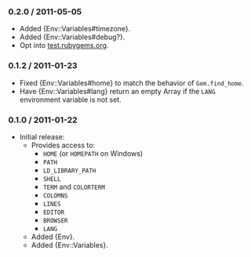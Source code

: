 ### 0.2.0 / 2011-05-05

* Added {Env::Variables#timezone}.
* Added {Env::Variables#debug?}.
* Opt into [test.rubygems.org](http://test.rubygems.org/).

### 0.1.2 / 2011-01-23

* Fixed {Env::Variables#home} to match the behavior of `Gem.find_home`.
* Have {Env::Variables#lang} return an empty Array if the `LANG`
  environment variable is not set.

### 0.1.0 / 2011-01-22

* Initial release:
  * Provides access to:
    * `HOME` (or `HOMEPATH` on Windows)
    * `PATH`
    * `LD_LIBRARY_PATH`
    * `SHELL`
    * `TERM` and `COLORTERM`
    * `COLOMNS`
    * `LINES`
    * `EDITOR`
    * `BROWSER`
    * `LANG`
  * Added {Env}.
  * Added {Env::Variables}.


